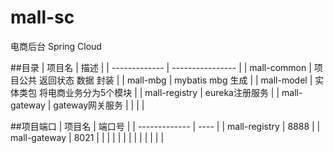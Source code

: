 # mall-sc
电商后台 Spring Cloud

##目录
| 项目名           | 描述               |
| ------------- | ---------------- |
| mall-common   | 项目公共 返回状态 数据 封装  |
| mall-mbg      | mybatis mbg 生成   |
| mall-model    | 实体类包 将电商业务分为5个模块 |
| mall-registry | eureka注册服务       |
| mall-gateway  | gateway网关服务      |
|               |                  |




##项目端口
| 项目名           | 端口号  |
| ------------- | ---- |
| mall-registry | 8888 |
| mall-gateway  | 8021 |
|               |      |
|               |      |
|               |      |
|               |      |